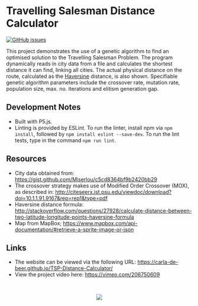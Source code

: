 # Travelling Salesman Distance Calculator
[![GitHub issues](https://img.shields.io/github/issues/Carla-de-Beer/TSP-Distance-Calculator.svg?style=flat-square)](https://github.com/Carla-de-Beer/TSP-Distance-Calculator/issues)

This project demonstrates the use of a genetic algorithm to find an optimised solution to the Travelling Salesman Problem. The program dynamically reads in city data from a file and calculates the shortest distance it can find, linking all cities. The actual physical distance on the route, calculated as the [Haversine](https://en.wikipedia.org/wiki/Haversine_formula) distance, is also shown. Specifiable genetic algorithm parameters include the crossover rate, mutation rate, population size, max. no. iterations and elitism generation gap.

## Development Notes
* Built with P5.js.
* Linting is provided by ESLint. To run the linter, install npm via `npm install`, followed by `npm install eslint --save-dev`. To run the lint tests, type in the command `npm run lint`.

## Resources
* City data obtained from: https://gist.github.com/Miserlou/c5cd8364bf9b2420bb29
* The crossover strategy makes use of Modified Order Crossover (MOX), as described in:
http://citeseerx.ist.psu.edu/viewdoc/download?doi=10.1.1.91.9167&rep=rep1&type=pdf
* Haversine distance formula:
http://stackoverflow.com/questions/27928/calculate-distance-between-two-latitude-longitude-points-haversine-formula
* Map from MapBox; https://www.mapbox.com/api-documentation/#retrieve-a-sprite-image-or-json

## Links
* The website can be viewed via the following URL: https://carla-de-beer.github.io/TSP-Distance-Calculator/
* View the project video here: https://vimeo.com/206750609

</br>
<p align="center">
  <img src="gif/TSP Distance Calculator.gif"/>
</p>
